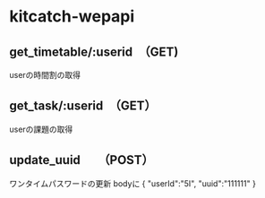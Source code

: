 # kitcatch-wepapi
## get_timetable/:userid　（GET)
userの時間割の取得
## get_task/:userid　（GET）
userの課題の取得
## update_uuid　　（POST）
ワンタイムパスワードの更新
bodyに
{
    "userId":"5I",
    "uuid":"111111"
}
